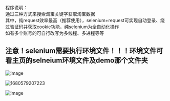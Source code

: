 程序说明：  
通过三种方式来搜索淘宝关键字获取淘宝数据    
其中，纯request效率最高（推荐使用），selenium+request可实现自动登录、绕过验证码并获取cookie功能，纯selenium为全自动化操作       
如有多个账号的可自行改写为多线程、多进程等等

## 注意！selenium需要执行环境文件！！！环境文件可看主页的selneium环境文件及demo那个文件夹

![image](https://user-images.githubusercontent.com/103317042/197498857-710e97ce-2b5c-4159-841b-90ae16228e54.png)


![1680579207223](https://user-images.githubusercontent.com/103317042/229680536-f3cfcca2-0448-4a2c-937d-1780adf31648.jpg)


![image](https://user-images.githubusercontent.com/103317042/197496327-462bedf0-809d-47eb-9f41-e1122a68f930.png)

